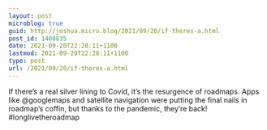 ```yaml
---
layout: post
microblog: true
guid: http://joshua.micro.blog/2021/09/20/if-theres-a.html
post_id: 1408835
date: 2021-09-20T22:28:11+1100
lastmod: 2021-09-20T22:28:11+1100
type: post
url: /2021/09/20/if-theres-a.html
---
```

If there’s a real silver lining to Covid, it’s the resurgence of roadmaps. Apps like @googlemaps and satellite navigation were putting the final nails in roadmap’s coffin, but thanks to the pandemic, they’re back! #longlivetheroadmap

